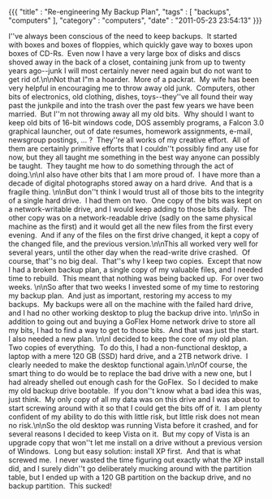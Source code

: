 {{{ "title" : "Re-engineering My Backup Plan", "tags" : [ "backups", "computers" ], "category" : "computers", "date" : "2011-05-23 23:54:13" }}}

I''ve always been conscious of the need to keep backups.  It started with boxes and boxes of floppies, which quickly gave way to boxes upon boxes of CD-Rs.  Even now I have a very large box of disks and discs shoved away in the back of a closet, containing junk from up to twenty years ago--junk I will most certainly never need again but do not want to get rid of.\n\nNot that I"m a hoarder.  More of a packrat.  My wife has been very helpful in encouraging me to throw away old junk.  Computers, other bits of electronics, old clothing, dishes, toys--they''ve all found their way past the junkpile and into the trash over the past few years we have been married.  But I''m not throwing away all my old bits.  Why should I want to keep old bits of 16-bit windows code, DOS assembly programs, a Falcon 3.0 graphical launcher, out of date resumes, homework assignments, e-mail, newsgroup postings, ... ?  They''re all works of my creative effort.  All of them are certainly primitive efforts that I couldn''t possibly find any use for now, but they all taught me something in the best way anyone can possibly be taught.  They taught me how to do something through the act of doing.\n\nI also have other bits that I am more proud of.  I have more than a decade of digital photographs stored away on a hard drive.  And that is a fragile thing. \n\nBut don''t think I would trust all of those bits to the integrity of a single hard drive.  I had them on two.  One copy of the bits was kept on a network-writable drive, and I would keep adding to those bits daily.  The other copy was on a network-readable drive (sadly on the same physical machine as the first) and it would get all the new files from the first every evening.  And if any of the files on the first drive changed, it kept a copy of the changed file, and the previous version.\n\nThis all worked very well for several years, until the other day when the read-write drive crashed.  Of course, that''s no big deal.  That''s why I keep two copies.  Except that now I had a broken backup plan, a single copy of my valuable files, and I needed time to rebuild.  This meant that nothing was being backed up.  For over two weeks. \n\nSo after that two weeks I invested some of my time to restoring my backup plan.  And just as important, restoring my access to my backups.  My backups were all on the machine with the failed hard drive, and I had no other working desktop to plug the backup drive into. \n\nSo in addition to going out and buying a GoFlex Home network drive to store all my bits, I had to find a way to get to those bits.  And that was just the start.  I also needed a new plan. \n\nI decided to keep the core of my old plan.  Two copies of everything.  To do this, I had a non-functional desktop, a laptop with a mere 120 GB (SSD) hard drive, and a 2TB network drive.  I clearly needed to make the desktop functional again.\n\nOf course, the smart thing to do would be to replace the bad drive with a new one, but I had already shelled out enough cash for the GoFlex.  So I decided to make my old backup drive bootable.  If you don''t know what a bad idea this was, just think.  My only copy of all my data was on this drive and I was about to start screwing around with it so that I could get the bits off of it.  I am plenty confident of my ability to do this with little risk, but little risk does not mean no risk.\n\nSo the old desktop was running Vista before it crashed, and for several reasons I decided to keep Vista on it.  But my copy of Vista is an upgrade copy that won''t let me install on a drive without a previous version of Windows.  Long but easy solution: install XP first.  And that is what screwed me.  I never wasted the time figuring out exactly what the XP install did, and I surely didn''t go deliberately mucking around with the partition table, but I ended up with a 120 GB partition on the backup drive, and no backup partition.  This sucked!